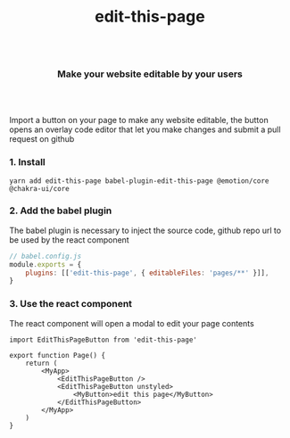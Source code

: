 <div align='center'>
    <br/>
    <br/>
    <!-- <img src='https://dokz.site/logo_full.svg' width='300px'> -->
    <h1>edit-this-page</h1>
    <br/>
    <br/>
    <h3>Make your website editable by your users
    </h3>
    <br/>
    <br/>
</div>

Import a button on your page to make any website editable, the button opens an overlay code editor that let you make changes and submit a pull request on github

### 1. Install

```
yarn add edit-this-page babel-plugin-edit-this-page @emotion/core @chakra-ui/core
```

### 2. Add the babel plugin

The babel plugin is necessary to inject the source code, github repo url to be used by the react component

```js
// babel.config.js
module.exports = {
    plugins: [['edit-this-page', { editableFiles: 'pages/**' }]],
}
```

### 3. Use the react component

The react component will open a modal to edit your page contents

```tsx
import EditThisPageButton from 'edit-this-page'

export function Page() {
    return (
        <MyApp>
            <EditThisPageButton />
            <EditThisPageButton unstyled>
                <MyButton>edit this page</MyButton>
            </EditThisPageButton>
        </MyApp>
    )
}
```


